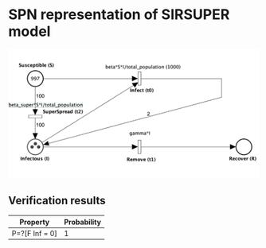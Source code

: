 # SPN representation of SIRSUPER model

![](../petrinets/sir_super.png)


## Verification results

| Property    | Probability |
| ----------- | ----------- |
| P=?[F Inf = 0]  | 1      |
